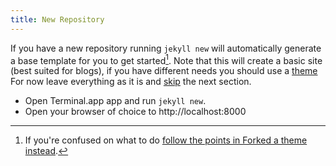 ```yaml
---
title: New Repository
---
```


If you have a new repository running `jekyll new` will automatically generate a base template for you to get started[^3]. Note that this will create a basic site (best suited for blogs), if you have different needs you should use a [theme](#forked-a-theme) For now leave everything as it is and [skip](#testing-the-website) the next section.

- Open Terminal.app app and run `jekyll new`.
- Open your browser of choice to http://localhost:8000

[^3]: If you're confused on what to do [follow the points in Forked a theme instead](#forked-a-theme).
